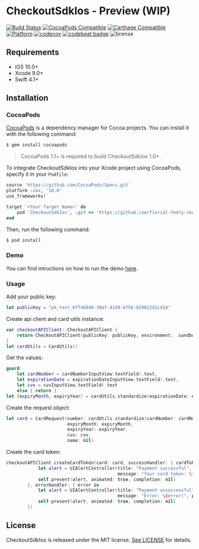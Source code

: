 # CheckoutSdkIos - Preview (WIP)

[![Build Status](https://travis-ci.org/floriel-fedry-cko/just-a-test.svg?branch=master)](https://travis-ci.org/floriel-fedry-cko/just-a-test)
[![CocoaPods Compatible](https://img.shields.io/cocoapods/v/CheckoutSdkIos.svg)](https://img.shields.io/cocoapods/v/CheckoutSdkIos)
[![Carthage Compatible](https://img.shields.io/badge/Carthage-compatible-4BC51D.svg?style=flat)](https://github.com/Carthage/Carthage)
[![Platform](https://img.shields.io/cocoapods/p/CheckoutSdkIos.svg?style=flat)](https://alamofire.github.io/CheckoutSdkIos)
[![codecov](https://codecov.io/gh/floriel-fedry-cko/just-a-test/branch/master/graph/badge.svg)](https://codecov.io/gh/floriel-fedry-cko/just-a-test)
[![codebeat badge](https://codebeat.co/badges/d9bae177-78c1-40bb-94a7-187a7759d549)](https://codebeat.co/projects/github-com-floriel-fedry-cko-just-a-test-master)
![license](https://img.shields.io/github/license/floriel-fedry-cko/just-a-test.svg)

## Requirements

* iOS 10.0+
* Xcode 9.0+
* Swift 4.1+

## Installation

### CocoaPods

[CocoaPods](http://cocoapods.org) is a dependency manager for Cocoa projects. You can install it with the following command:

```bash
$ gem install cocoapods
```

> CocoaPods 1.1+ is required to build CheckoutSdkIos 1.0+.

To integrate CheckoutSdkIos into your Xcode project using CocoaPods, specify it in your `Podfile`:

```ruby
source 'https://github.com/CocoaPods/Specs.git'
platform :ios, '10.0'
use_frameworks!

target '<Your Target Name>' do
    pod 'CheckoutSdkIos', :git => 'https://github.com/floriel-fedry-cko/just-a-test.git'
end
```

Then, run the following command:

```bash
$ pod install
```

### Demo

You can find intructions on how to run the demo [here](./Documentation/Demo.md).

### Usage

Add your public key:

```swift
let publicKey = "pk_test_6ff46046-30af-41d9-bf58-929022d2cd14"
```

Create api client and card utils instance:

```swift
var checkoutAPIClient: CheckoutAPIClient {
    return CheckoutAPIClient(publicKey: publicKey, environment: .sandbox)
}
let cardUtils = CardUtils()
```

Get the values:

```swift
guard
    let cardNumber = cardNumberInputView.textField!.text,
    let expirationDate = expirationDateInputView.textField!.text,
    let cvv = cvvInputView.textField!.text
    else { return }
let (expiryMonth, expiryYear) = cardUtils.standardize(expirationDate: expirationDate)
```

Create the request object:

```swift
let card = CardRequest(number: cardUtils.standardize(cardNumber: cardNumber),
                       expiryMonth: expiryMonth,
                       expiryYear: expiryYear,
                       cvv: cvv,
                       name: nil)
```

Create the card token:

```swift
checkoutAPIClient.createCardToken(card: card, successHandler: { cardToken in
            let alert = UIAlertController(title: "Payment successful",
                                          message: "Your card token: \(cardToken.id)", preferredStyle: .alert)
            self.present(alert, animated: true, completion: nil)
        }, errorHandler: { error in
            let alert = UIAlertController(title: "Payment unsuccessful",
                                          message: "Error: \(error)", preferredStyle: .alert)
            self.present(alert, animated: true, completion: nil)
        })
```

## License

CheckoutSdkIos is released under the MIT license. [See LICENSE](https://github.com/checkout/checkout-sdk-ios/blob/master/LICENSE) for details.
